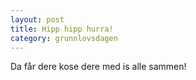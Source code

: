 ```yaml
---
layout: post
title: Hipp hipp hurra!
category: grunnlovsdagen
---
```

Da får dere kose dere med is alle sammen!


